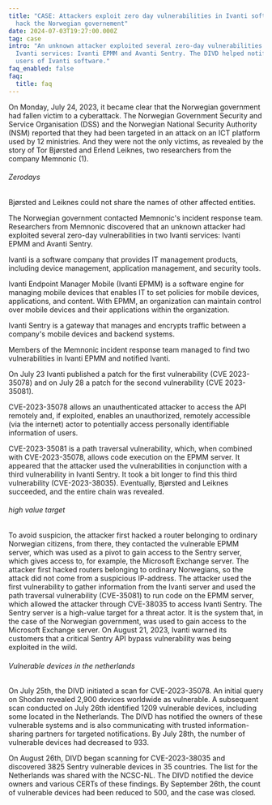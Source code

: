 ```yaml
---
title: "CASE: Attackers exploit zero day vulnerabilities in Ivanti software, and
  hack the Norwegian governement"
date: 2024-07-03T19:27:00.000Z
tag: case
intro: "An unknown attacker exploited several zero-day vulnerabilities in two
  Ivanti services: Ivanti EPMM and Avanti Sentry. The DIVD helped notifying
  users of Ivanti software."
faq_enabled: false
faq:
  title: faq
---
```

On Monday, July 24, 2023, it became clear that the Norwegian government had fallen victim to a cyberattack. The Norwegian Government Security and Service Organisation (DSS) and the Norwegian National Security Authority (NSM) reported that they had been targeted in an attack on an ICT platform used by 12 ministries. And they were not the only victims, as revealed by the story of Tor Bjørsted and Erlend Leiknes, two researchers from the company Memnonic (1). 

###### Zerodays

Bjørsted and Leiknes could not share the names of other affected entities. 

The Norwegian government contacted Memnonic's incident response team. Researchers from Memnonic discovered that an unknown attacker had exploited several zero-day vulnerabilities in two Ivanti services: Ivanti EPMM and Avanti Sentry.

Ivanti is a software company that provides IT management products, including device management, application management, and security tools.

Ivanti Endpoint Manager Mobile (Ivanti EPMM) is a software engine for managing mobile devices that enables IT to set policies for mobile devices, applications, and content. With EPMM, an organization can maintain control over mobile devices and their applications within the organization.

Ivanti Sentry is a gateway that manages and encrypts traffic between a company's mobile devices and backend systems. 

Members of the Memnonic incident response team managed to find two vulnerabilities in Ivanti EPMM and notified Ivanti. 

On July 23 Ivanti published a patch for the first vulnerability (CVE 2023-35078) and on July 28 a patch for the second vulnerability (CVE 2023-35081).

CVE-2023-35078 allows an unauthenticated attacker to access the API remotely and, if exploited, enables an unauthorized, remotely accessible (via the internet) actor to potentially access personally identifiable information of users. 

CVE-2023-35081 is a path traversal vulnerability, which, when combined with CVE-2023-35078, allows code execution on the EPMM server. It appeared that the attacker used the vulnerabilities in conjunction with a third vulnerability in Ivanti Sentry. It took a bit longer to find this third vulnerability (CVE-2023-38035). Eventually, Bjørsted and Leiknes succeeded, and the entire chain was revealed.

###### high value target

To avoid suspicion, the attacker first hacked a router belonging to ordinary Norwegian citizens, from there, they contacted the vulnerable EPMM server, which was used as a pivot to gain access to the Sentry server, which gives access to, for example, the Microsoft Exchange server. The attacker first hacked routers belonging to ordinary Norwegians, so the attack did not come from a suspicious IP-address. The attacker used the first vulnerability to gather information from the Ivanti server and used the path traversal vulnerability (CVE-35081) to run code on the EPMM server, which allowed the attacker through CVE-38035 to access Ivanti Sentry. The Sentry server is a high-value target for a threat actor. It is the system that, in the case of the Norwegian government, was used to gain access to the Microsoft Exchange server. On August 21, 2023, Ivanti warned its customers that a critical Sentry API bypass vulnerability was being exploited in the wild.

###### Vulnerable devices in the netherlands

On July 25th, the DIVD initiated a scan for CVE-2023-35078. An initial query on Shodan revealed 2,900 devices worldwide as vulnerable. A subsequent scan conducted on July 26th identified 1209 vulnerable devices, including some located in the Netherlands. The DIVD has notified the owners of these vulnerable systems and is also communicating with trusted information-sharing partners for targeted notifications. By July 28th, the number of vulnerable devices had decreased to 933.

On August 26th, DIVD began scanning for CVE-2023-38035 and discovered 3825 Sentry vulnerable devices in 35 countries. The list for the Netherlands was shared with the NCSC-NL. The DIVD notified the device owners and various CERTs of these findings. By September 26th, the count of vulnerable devices had been reduced to 500, and the case was closed.
